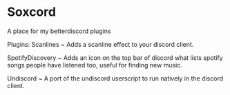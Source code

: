 # Soxcord
A place for my betterdiscord plugins

Plugins:
Scanlines ~ Adds a scanline effect to your discord client.

SpotifyDiscovery ~ Adds an icon on the top bar of discord what lists spotify songs people have listened too, useful for finding new music.

Undiscord ~ A port of the undiscord userscript to run natively in the discord client.
